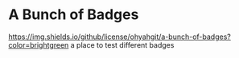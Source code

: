 # A Bunch of Badges
https://img.shields.io/github/license/ohyahgit/a-bunch-of-badges?color=brightgreen
a place to test different badges
